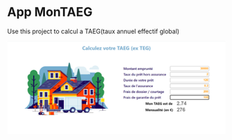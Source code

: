 # App MonTAEG

Use this project to calcul a TAEG(taux annuel effectif global)

![Alt text](./src/monTAEG.png?raw=true)